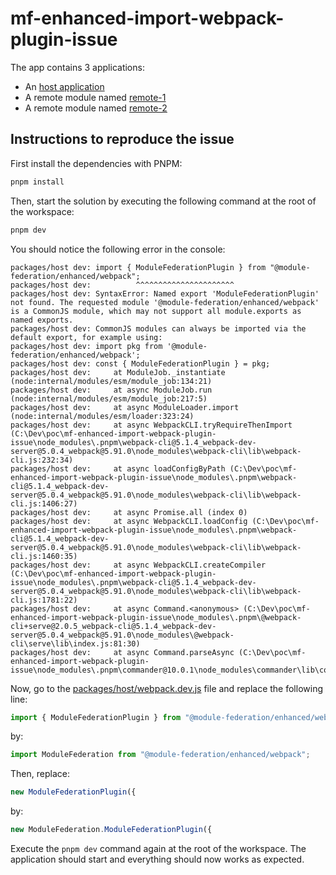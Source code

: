 # mf-enhanced-import-webpack-plugin-issue

The app contains 3 applications:
- An [host application](./packages/host/)
- A remote module named [remote-1](./packages/remote-1/)
- A remote module named [remote-2](./packages/remote-2/)

## Instructions to reproduce the issue

First install the dependencies with PNPM:

```bash
pnpm install
```

Then, start the solution by executing the following command at the root of the workspace:

```bash
pnpm dev
```

You should notice the following error in the console:

```
packages/host dev: import { ModuleFederationPlugin } from "@module-federation/enhanced/webpack";
packages/host dev:          ^^^^^^^^^^^^^^^^^^^^^^
packages/host dev: SyntaxError: Named export 'ModuleFederationPlugin' not found. The requested module '@module-federation/enhanced/webpack' is a CommonJS module, which may not support all module.exports as named exports.
packages/host dev: CommonJS modules can always be imported via the default export, for example using:
packages/host dev: import pkg from '@module-federation/enhanced/webpack';
packages/host dev: const { ModuleFederationPlugin } = pkg;
packages/host dev:     at ModuleJob._instantiate (node:internal/modules/esm/module_job:134:21)
packages/host dev:     at async ModuleJob.run (node:internal/modules/esm/module_job:217:5)
packages/host dev:     at async ModuleLoader.import (node:internal/modules/esm/loader:323:24)
packages/host dev:     at async WebpackCLI.tryRequireThenImport (C:\Dev\poc\mf-enhanced-import-webpack-plugin-issue\node_modules\.pnpm\webpack-cli@5.1.4_webpack-dev-server@5.0.4_webpack@5.91.0\node_modules\webpack-cli\lib\webpack-cli.js:232:34)
packages/host dev:     at async loadConfigByPath (C:\Dev\poc\mf-enhanced-import-webpack-plugin-issue\node_modules\.pnpm\webpack-cli@5.1.4_webpack-dev-server@5.0.4_webpack@5.91.0\node_modules\webpack-cli\lib\webpack-cli.js:1406:27)
packages/host dev:     at async Promise.all (index 0)
packages/host dev:     at async WebpackCLI.loadConfig (C:\Dev\poc\mf-enhanced-import-webpack-plugin-issue\node_modules\.pnpm\webpack-cli@5.1.4_webpack-dev-server@5.0.4_webpack@5.91.0\node_modules\webpack-cli\lib\webpack-cli.js:1460:35)
packages/host dev:     at async WebpackCLI.createCompiler (C:\Dev\poc\mf-enhanced-import-webpack-plugin-issue\node_modules\.pnpm\webpack-cli@5.1.4_webpack-dev-server@5.0.4_webpack@5.91.0\node_modules\webpack-cli\lib\webpack-cli.js:1781:22)
packages/host dev:     at async Command.<anonymous> (C:\Dev\poc\mf-enhanced-import-webpack-plugin-issue\node_modules\.pnpm\@webpack-cli+serve@2.0.5_webpack-cli@5.1.4_webpack-dev-server@5.0.4_webpack@5.91.0\node_modules\@webpack-cli\serve\lib\index.js:81:30)
packages/host dev:     at async Command.parseAsync (C:\Dev\poc\mf-enhanced-import-webpack-plugin-issue\node_modules\.pnpm\commander@10.0.1\node_modules\commander\lib\command.js:935:5)
```

Now, go to the [packages/host/webpack.dev.js](./packages/host/webpack.dev.js) file and replace the following line:

```js
import { ModuleFederationPlugin } from "@module-federation/enhanced/webpack";
```

by:

```js
import ModuleFederation from "@module-federation/enhanced/webpack";
```

Then, replace:

```js
new ModuleFederationPlugin({
```

by:

```js
new ModuleFederation.ModuleFederationPlugin({
```

Execute the `pnpm dev` command again at the root of the workspace. The application should start and everything should now works as expected.

